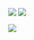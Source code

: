 

<img src="https://capsule-render.vercel.app/api?type=wave&color=auto&height=300&section=header&text=capsule%20render&fontSize=90" />

<img src="https://capsule-render.vercel.app/api?type=wave&color=auto&height=300&section=header&text=Welcome%20prk'sgithub&fontSize=70" />


<a href="https://prkportfolio.netlify.app/html/" target="_blank"><img src="https://img.shields.io/badge/뱃지레이블-배경색?style=뱃지모양&logo=&logoColor=로고색상"/></a>









<!--
**6bell8/6bell8** is a ✨ _special_ ✨ repository because its `README.md` (this file) appears on your GitHub profile.


Here are some ideas to get you started:

- 🔭 I’m currently working on ...
- 🌱 I’m currently learning ...
- 👯 I’m looking to collaborate on ...
- 🤔 I’m looking for help with ...
- 💬 Ask me about ...
- 📫 How to reach me: ...
- 😄 Pronouns: ...
- ⚡ Fun fact: ...
-->
